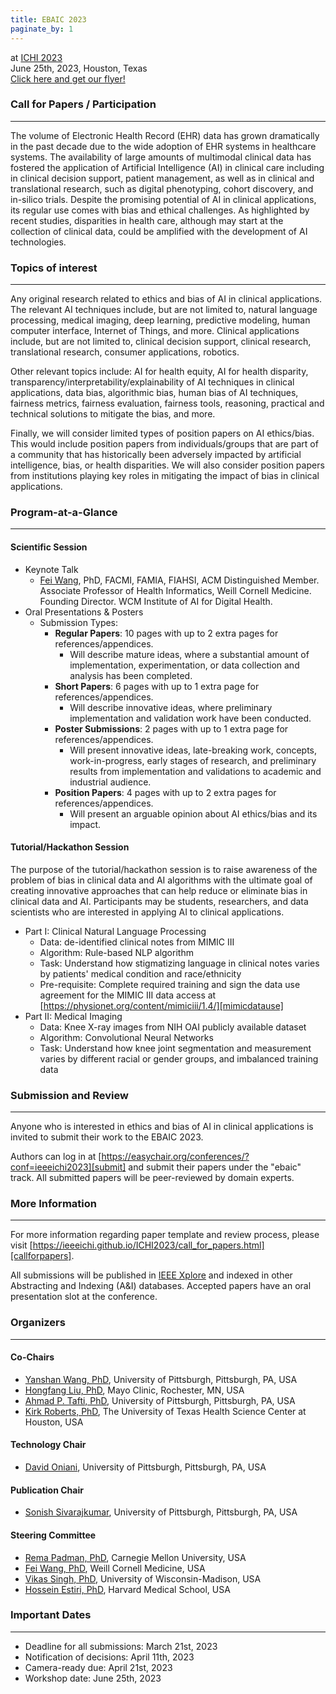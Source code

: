 ```yaml
---
title: EBAIC 2023
paginate_by: 1
---
```


at [ICHI 2023][ichi]  
June 25th, 2023, Houston, Texas  
[Click here and get our flyer!](ICHI_EBAIC2023_Flyer.pdf)

### Call for Papers / Participation

---

The volume of Electronic Health Record (EHR) data has grown dramatically in the past decade due to
the wide adoption of EHR systems in healthcare systems. The availability of large amounts of
multimodal clinical data has fostered the application of Artificial Intelligence (AI) in clinical
care including in clinical decision support, patient management, as well as in clinical and
translational research, such as digital phenotyping, cohort discovery, and in-silico trials. Despite
the promising potential of AI in clinical applications, its regular use comes with bias and ethical
challenges. As highlighted by recent studies, disparities in health care, although may start at the
collection of clinical data, could be amplified with the development of AI technologies.

### Topics of interest

---

Any original research related to ethics and bias of AI in clinical applications. The relevant AI
techniques include, but are not limited to, natural language processing, medical imaging, deep
learning, predictive modeling, human computer interface, Internet of Things, and more. Clinical
applications include, but are not limited to, clinical decision support, clinical research,
translational research, consumer applications, robotics.

Other relevant topics include: AI for health equity, AI for health disparity,
transparency/interpretability/explainability of AI techniques in clinical applications, data bias,
algorithmic bias, human bias of AI techniques, fairness metrics, fairness evaluation, fairness
tools, reasoning, practical and technical solutions to mitigate the bias, and more.

Finally, we will consider limited types of position papers on AI ethics/bias. This would include
position papers from individuals/groups that are part of a community that has historically been
adversely impacted by artificial intelligence, bias, or health disparities. We will also consider
position papers from institutions playing key roles in mitigating the impact of bias in clinical
applications.

### Program-at-a-Glance

---

#### Scientific Session

- Keynote Talk
  - [Fei Wang][drfeiwang], PhD, FACMI, FAMIA, FIAHSI, ACM Distinguished Member.  
    Associate Professor of Health Informatics, Weill Cornell Medicine. Founding Director. WCM
    Institute of AI for Digital Health.
- Oral Presentations & Posters
  - Submission Types:
    - **Regular Papers**: 10 pages with up to 2 extra pages for references/appendices.
      - Will describe mature ideas, where a substantial amount of implementation, experimentation,
        or data collection and analysis has been completed.
    - **Short Papers**: 6 pages with up to 1 extra page for references/appendices.
      - Will describe innovative ideas, where preliminary implementation and validation work have
        been conducted.
    - **Poster Submissions**: 2 pages with up to 1 extra page for references/appendices.
      - Will present innovative ideas, late-breaking work, concepts, work-in-progress, early stages
        of research, and preliminary results from implementation and validations to academic and
        industrial audience.
    - **Position Papers**: 4 pages with up to 2 extra pages for references/appendices.
      - Will present an arguable opinion about AI ethics/bias and its impact.

#### Tutorial/Hackathon Session

The purpose of the tutorial/hackathon session is to raise awareness of the problem of bias in
clinical data and AI algorithms with the ultimate goal of creating innovative approaches that can
help reduce or eliminate bias in clinical data and AI. Participants may be students, researchers,
and data scientists who are interested in applying AI to clinical applications.

- Part I: Clinical Natural Language Processing
  - Data: de-identified clinical notes from MIMIC III
  - Algorithm: Rule-based NLP algorithm
  - Task: Understand how stigmatizing language in clinical notes varies by patients' medical
    condition and race/ethnicity
  - Pre-requisite: Complete required training and sign the data use agreement for the MIMIC III data
    access at [https://physionet.org/content/mimiciii/1.4/][mimicdatause]
- Part II: Medical Imaging
  - Data: Knee X-ray images from NIH OAI publicly available dataset
  - Algorithm: Convolutional Neural Networks
  - Task: Understand how knee joint segmentation and measurement varies by different racial or
    gender groups, and imbalanced training data

### Submission and Review

---

Anyone who is interested in ethics and bias of AI in clinical applications is invited to submit
their work to the EBAIC 2023.

Authors can log in at [https://easychair.org/conferences/?conf=ieeeichi2023][submit] and submit
their papers under the "ebaic" track. All submitted papers will be peer-reviewed by domain experts.

### More Information

---

For more information regarding paper template and review process, please visit
[https://ieeeichi.github.io/ICHI2023/call_for_papers.html][callforpapers].

All submissions will be published in [IEEE Xplore][ieeexplore] and indexed in other Abstracting and
Indexing (A&I) databases. Accepted papers have an oral presentation slot at the conference.

### Organizers

---

#### Co-Chairs

- [Yanshan Wang, PhD][drwang], University of Pittsburgh, Pittsburgh, PA, USA
- [Hongfang Liu, PhD][drliu], Mayo Clinic, Rochester, MN, USA
- [Ahmad P. Tafti, PhD][drtafti], University of Pittsburgh, Pittsburgh, PA, USA
- [Kirk Roberts, PhD][drroberts], The University of Texas Health Science Center at Houston, USA

#### Technology Chair

- [David Oniani][david], University of Pittsburgh, Pittsburgh, PA, USA

#### Publication Chair

- [Sonish Sivarajkumar][sonish], University of Pittsburgh, Pittsburgh, PA, USA

#### Steering Committee

- [Rema Padman, PhD][drpadman], Carnegie Mellon University, USA
- [Fei Wang, PhD][drfeiwang], Weill Cornell Medicine, USA
- [Vikas Singh, PhD][drsingh], University of Wisconsin-Madison, USA
- [Hossein Estiri, PhD][drestiri], Harvard Medical School, USA

### Important Dates

---

- Deadline for all submissions: March 21st, 2023
- Notification of decisions: April 11th, 2023
- Camera-ready due: April 21st, 2023
- Workshop date: June 25th, 2023

[ichi]: https://ieeeichi.github.io/ICHI2023/
[submit]: https://easychair.org/conferences/?conf=ieeeichi2023
[callforpapers]: https://ieeeichi.github.io/ICHI2023/call_for_papers.html
[ieeexplore]: https://ieeexplore.ieee.org/
[mimicdatause]: https://physionet.org/content/mimiciii/1.4/
[drwang]: https://www.shrs.pitt.edu/people/yanshan-wang
[drtafti]: https://aptafti.github.io/
[drroberts]: https://sbmi.uth.edu/faculty-and-staff/kirk-roberts.htm
[david]: https://oniani.ai/
[sonish]: https://www.isp.pitt.edu/people/sonish-sivarajkumar
[drpadman]: https://www.heinz.cmu.edu/faculty-research/profiles/padman-rema/
[drliu]: https://www.mayo.edu/research/faculty/liu-hongfang-ph-d/bio-00055092
[drfeiwang]: https://wcm-wanglab.github.io/
[drsingh]: https://www.biostat.wisc.edu/~vsingh/
[drestiri]: https://www.hsph.harvard.edu/population-development/people/hossein-estiri-phd/
